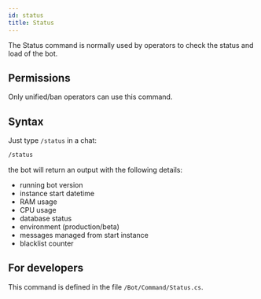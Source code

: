 ```yaml
---
id: status
title: Status
---
```


The Status command is normally used by operators to check the status and load of the bot.

## Permissions

Only unified/ban operators can use this command.

## Syntax

Just type `/status` in a chat:

```bash
/status
```

the bot will return an output with the following details:

- running bot version
- instance start datetime
- RAM usage
- CPU usage
- database status
- environment (production/beta)
- messages managed from start instance
- blacklist counter

## For developers

This command is defined in the file `/Bot/Command/Status.cs`.
